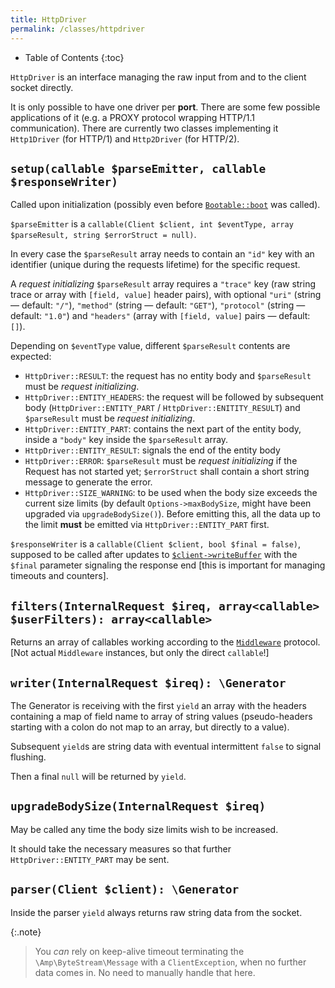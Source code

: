 ```yaml
---
title: HttpDriver
permalink: /classes/httpdriver
---
```


* Table of Contents
{:toc}

`HttpDriver` is an interface managing the raw input from and to the client socket directly.

It is only possible to have one driver per **port**. There are some few possible applications of it (e.g. a PROXY protocol wrapping HTTP/1.1 communication). There are currently two classes implementing it `Http1Driver` (for HTTP/1) and `Http2Driver` (for HTTP/2).

## `setup(callable $parseEmitter, callable $responseWriter)`

Called upon initialization (possibly even before [`Bootable::boot`](bootable.html) was called).

`$parseEmitter` is a `callable(Client $client, int $eventType, array $parseResult, string $errorStruct = null)`.

In every case the `$parseResult` array needs to contain an `"id"` key with an identifier (unique during the requests lifetime) for the specific request.

A _request initializing_ `$parseResult` array requires a `"trace"` key (raw string trace or array with `[field, value]` header pairs), with optional `"uri"` (string &mdash; default: `"/"`), `"method"` (string &mdash; default: `"GET"`), `"protocol"` (string &mdash; default: `"1.0"`) and `"headers"` (array with `[field, value]` pairs &mdash; default: `[]`).

Depending on `$eventType` value, different `$parseResult` contents are expected:

- `HttpDriver::RESULT`: the request has no entity body and `$parseResult` must be _request initializing_.
- `HttpDriver::ENTITY_HEADERS`: the request will be followed by subsequent body (`HttpDriver::ENTITY_PART` / `HttpDriver::ENITITY_RESULT`) and `$parseResult` must be _request initializing_.
- `HttpDriver::ENTITY_PART`: contains the next part of the entity body, inside a `"body"` key inside the `$parseResult` array.
- `HttpDriver::ENTITY_RESULT`: signals the end of the entity body
- `HttpDriver::ERROR`: `$parseResult` must be _request initializing_ if the Request has not started yet; `$errorStruct` shall contain a short string message to generate the error.
- `HttpDriver::SIZE_WARNING`: to be used when the body size exceeds the current size limits (by default `Options->maxBodySize`, might have been upgraded via `upgradeBodySize()`). Before emitting this, all the data up to the limit **must** be emitted via `HttpDriver::ENTITY_PART` first.

`$responseWriter` is a `callable(Client $client, bool $final = false)`, supposed to be called after updates to [`$client->writeBuffer`](client.html) with the `$final` parameter signaling the response end [this is important for managing timeouts and counters].

## `filters(InternalRequest $ireq, array<callable> $userFilters): array<callable>`

Returns an array of callables working according to the [`Middleware`](middleware.html) protocol. [Not actual `Middleware` instances, but only the direct `callable`!]

## `writer(InternalRequest $ireq): \Generator`

The Generator is receiving with the first `yield` an array with the headers containing a map of field name to array of string values (pseudo-headers starting with a colon do not map to an array, but directly to a value).

Subsequent `yield`s are string data with eventual intermittent `false` to signal flushing.

Then a final `null` will be returned by `yield`.

## `upgradeBodySize(InternalRequest $ireq)`

May be called any time the body size limits wish to be increased.

It should take the necessary measures so that further `HttpDriver::ENTITY_PART` may be sent.

## `parser(Client $client): \Generator`

Inside the parser `yield` always returns raw string data from the socket.

{:.note}
> You _can_ rely on keep-alive timeout terminating the `\Amp\ByteStream\Message` with a `ClientException`, when no further data comes in. No need to manually handle that here.
